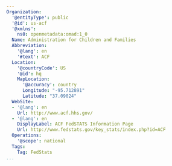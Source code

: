 ```yaml
---
Organization:
  '@entityType': public
  '@id': us-acf
  '@xmlns':
    ns0: openmetadata:omad:1_0
  Name: Administration for Children and Families
  Abbreviation:
    '@lang': en
    '#text': ACF
  Location:
    '@countryCode': US
    '@id': hq
    MapLocation:
      '@accuracy': country
      Longitude: "-95.712891"
      Latitude: "37.09024"
  WebSite:
  - '@lang': en
    Url: http://www.acf.hhs.gov/
  - '@lang': en
    DisplayLabel: ACF FedSTATS Information Page
    Url: http://www.fedstats.gov/key_stats/index.php?id=ACF
  Operations:
    '@scope': national
  Tags:
    Tag: FedStats
...
```

